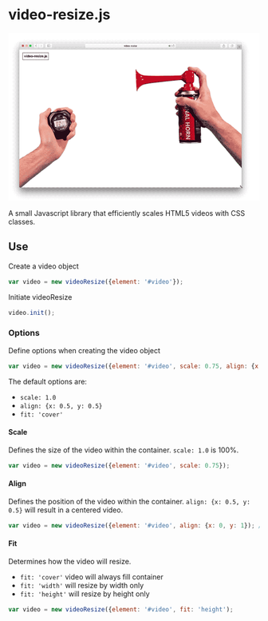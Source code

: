 # video-resize.js

![video-min.js in action](assets/video-resize.gif?raw=true)

A small Javascript library that efficiently scales HTML5 videos with CSS classes.

## Use

Create a video object

```javascript
var video = new videoResize({element: '#video'});
```

Initiate videoResize

```javascript
video.init();
```

### Options

Define options when creating the video object

```javascript
var video = new videoResize({element: '#video', scale: 0.75, align: {x: 0.2, y: 0.5}, fit: 'cover'});
```

The default options are:
* `scale: 1.0`
* `align: {x: 0.5, y: 0.5}`
* `fit: 'cover'`

#### Scale

Defines the size of the video within the container. `scale: 1.0` is 100%.

```javascript
var video = new videoResize({element: '#video', scale: 0.75});
```

#### Align

Defines the position of the video within the container. `align: {x: 0.5, y: 0.5}` will result in a centered video.

```javascript
var video = new videoResize({element: '#video', align: {x: 0, y: 1}); // Bottom-left of container
```

#### Fit

Determines how the video will resize.
* `fit: 'cover'` video will always fill container
* `fit: 'width'` will resize by width only
* `fit: 'height'` will resize by height only

```javascript
var video = new videoResize({element: '#video', fit: 'height');
```
